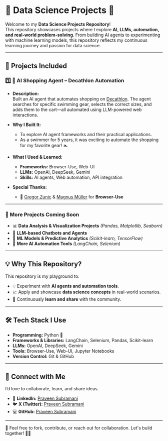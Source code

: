 # 🧠 Data Science Projects 🚀  

Welcome to my **Data Science Projects Repository**!  
This repository showcases projects where I explore **AI, LLMs, automation, and real-world problem-solving**. From building AI agents to experimenting with machine learning models, this repository reflects my continuous learning journey and passion for data science.  

---

## 📂 Projects Included  

### 1️⃣ 🛒 AI Shopping Agent – Decathlon Automation  
- **Description:**  
  Built an AI agent that automates shopping on [Decathlon](https://www.decathlon.in/). The agent searches for specific swimming gear, selects the correct sizes, and adds them to the cart—all automated using LLM-powered web interactions.  

- **Why I Built It:**  
  - To explore AI agent frameworks and their practical applications.  
  - As a swimmer for 5 years, it was exciting to automate the shopping for my favorite gear! 🏊  

- **What I Used & Learned:**  
  - **Frameworks:** Browser-Use, Web-UI  
  - **LLMs:** OpenAI, DeepSeek, Gemini  
  - **Skills:** AI agents, Web automation, API integration  

- **Special Thanks:**  
  - 🦊 [Gregor Zunic](https://x.com/gregpr07) & [Magnus Müller](https://x.com/mamagnus00) for **Browser-Use**

---

### 🧩 More Projects Coming Soon  
- 📊 **Data Analysis & Visualization Projects** *(Pandas, Matplotlib, Seaborn)*  
- 🤖 **LLM-based Chatbots and Agents**  
- 🧠 **ML Models & Predictive Analytics** *(Scikit-learn, TensorFlow)*  
- 🚀 **More AI Automation Tools** *(LangChain, Selenium)*  

---

## 💡 Why This Repository?  
This repository is my playground to:  
- 💡 Experiment with **AI agents and automation tools**.  
- 📈 Apply and showcase **data science concepts** in real-world scenarios.  
- 🚀 Continuously **learn and share** with the community.  

---

## 🛠️ Tech Stack I Use  
- **Programming:** Python 🐍  
- **Frameworks & Libraries:** LangChain, Selenium, Pandas, Scikit-learn  
- **LLMs:** OpenAI, DeepSeek, Gemini  
- **Tools:** Browser-Use, Web-UI, Jupyter Notebooks  
- **Version Control:** Git & GitHub  

---

## 🤝 Connect with Me  
I’d love to collaborate, learn, and share ideas.  
- 💼 **LinkedIn:** [Praveen Subramani](https://www.linkedin.com/in/praveensubramani88/)
- 🐦 **X (Twitter):** [Praveen Subramani](https://x.com/PraveenS960572)
- 💻 **GitHub:** [Praveen Subramani](https://github.com/PraveenSubramani88)
 

---

📌 Feel free to fork, contribute, or reach out for collaboration. Let's build together! 💪🚀
